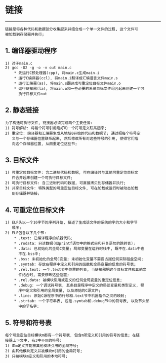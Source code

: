 # **链接**
***

    链接是将各种代码和数据部分收集起来并组合成一个单一文件的过程, 这个文件可
    被加载到存储器并执行;


## **1. 编译器驱动程序**
    1) 对于main.c
    2) gcc -O2 -g -o -v out main.c
        * 先运行C预处理器(cpp), 将main.c生成main.i
        * 运行C编译器(ccl), 将main.i翻译成汇编语言文件main.s
        * 运行汇编器(as), 将main.s翻译成可重定位目标文件main.o
        * 运行链接器(la), 将main.o和一些必要的系统目标文件组合起来创建一个可
          执行目标文件out

## **2. 静态链接**
    为了构造可执行文件, 链接器必须完成两个主要任务:
    1) 符号解析: 将每个符号引用刚好和一个符号定义联系起来;
    2) 重定位: 编译器和汇编器生成从地址0开始的代码和数据节; 通过把每个符号定
       义与一个存储器位置联系起来, 然后修改所有对这些符号的引用, 使得它们指
       向这个存储器位置, 从而重定位这些节;

## **3. 目标文件**
    1) 可重定位目标文件: 含二进制代码和数据, 可在编译时与其他可重定位目标文
       件合并起来创建一个可执行目标文件;
    2) 可执行目标文件: 含二进制代码和数据, 可直接拷贝到存储器并执行;
    3) 共享目标文件: 特殊类型的可重定位目标文件, 可在加载或运行时被动态加载
       到存储器并链接;

## **4. 可重定位目标文件**
    1) ELF头以一个16字节的序列开始, 描述了生成该文件的系统的字的大小和字节
       顺序;
    2) ELF包含以下几个节:
        * .text: 已编译程序的机器代码;
        * .rodata: 只读数据(如printf语句中的格式串和开关语句的跳转表);
        * .data: 已初始化的全局C变量; 局部变量在运行时栈中, 既不在.data中也
          不在.bss中;
        * .bss: 未初始化的全局C变量; 未初始化变量不需要占据任何实际磁盘空间;
        * .symtab: 存放在程序中定义和引用的函数和全局变量的信息的符号表;
        * .rel.text: 一个.text节中位置的列表, 当链接器把这个目标文件和其他文
          件结合时, 需要修改这些位置;
        * .rel.data: 被模块引用或定义的任何全局变量的重定位信息;
        * .debug: 一个调试符号表, 其条目是程序中定义的局部变量和类型定义, 程
          序中定义和引用的全局变量, 以及原始的C源文件;
        * .line: 原始C源程序中的行号和.text节中机器指令之间的映射;
        * .strtab: 一个字符串表, 包括.symtab和.debug节中的符号表, 以及节头部
          中的节名字;

## **5. 符号和符号表**
    每个可重定位目标模块m都有一个符号表, 包含m所定义和引用的符号的信息; 在链
    接器上下文中, 有3中不同的符号:
    1) 由m定义并能被其他模块引用的全局符号;
    2) 由其他模块定义并被模块m引用的全局符号;
    3) 只被模块m定义和引用的本地符号;
